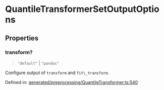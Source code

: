 # QuantileTransformerSetOutputOptions

## Properties

### transform?

> `"default"` \| `"pandas"`

Configure output of `transform` and `fit\_transform`.

Defined in:  [generated/preprocessing/QuantileTransformer.ts:540](https://github.com/transitive-bullshit/scikit-learn-ts/blob/122b3c0/packages/sklearn/src/generated/preprocessing/QuantileTransformer.ts#L540)
